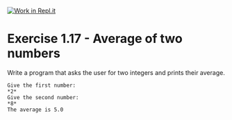 [![Work in Repl.it](https://classroom.github.com/assets/work-in-replit-14baed9a392b3a25080506f3b7b6d57f295ec2978f6f33ec97e36a161684cbe9.svg)](https://classroom.github.com/online_ide?assignment_repo_id=5475582&assignment_repo_type=AssignmentRepo)
# Exercise 1.17 - Average of two numbers

Write a program that asks the user for two integers and prints their average.

```plaintext
Give the first number:
*2*
Give the second number:
*8*
The average is 5.0
```
